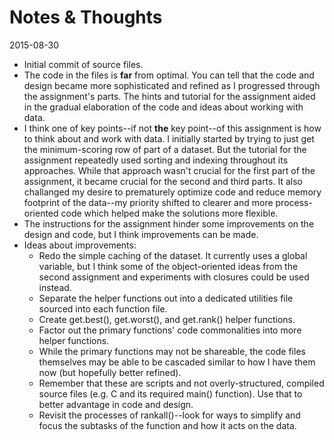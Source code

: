 # Notes & Thoughts

2015-08-30
* Initial commit of source files.
* The code in the files is **far** from optimal. You can tell that the code and design became more sophisticated and refined as I progressed through the assignment's parts. The hints and tutorial for the assignment aided in the gradual elaboration of the code and ideas about working with data.
* I think one of key points--if not **the** key point--of this assignment is how to think about and work with data. I initially started by trying to just get the minimum-scoring row of part of a dataset. But the tutorial for the assignment repeatedly used sorting and indexing throughout its approaches. While that approach wasn't crucial for the first part of the assignment, it became crucial for the second and third parts. It also challanged my desire to prematurely optimize code and reduce memory footprint of the data--my priority shifted to clearer and more process-oriented code which helped make the solutions more flexible.
* The instructions for the assignment hinder some improvements on the design and code, but I think improvements can be made.
* Ideas about improvements:
  * Redo the simple caching of the dataset. It currently uses a global variable, but I think some of the object-oriented ideas from the second assignment and experiments with closures could be used instead.
  * Separate the helper functions out into a dedicated utilities file sourced into each function file.
  * Create get.best(), get.worst(), and get.rank() helper functions.
  * Factor out the primary functions' code commonalities into more helper functions.
  * While the primary functions may not be shareable, the code files themselves may be able to be cascaded similar to how I have them now (but hopefully better refined).
  * Remember that these are scripts and not overly-structured, compiled source files (e.g. C and its required main() function). Use that to better advantage in code and design.
  * Revisit the processes of rankall()--look for ways to simplify and focus the subtasks of the function and how it acts on the data.
  
